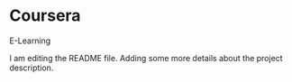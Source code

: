 # Coursera
E-Learning

I am editing the README file. Adding some more details about the project description.

